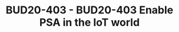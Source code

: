---
categories:
- bud20
image:
  featured: 'true'
  path: https://static.linaro.org/connect/bud20/images/BUD20-403.png
session_id: BUD20-403
session_speakers:
- speaker_bio: Software Engineering Manager of Arm Open Source Firmware team. Taking
    care of Trusted Firmware-M development - Feature development, build system enhancement
    and ecosystem enablement.
  speaker_company: Arm
  speaker_image: http://avatars.sched.co/e/37/7250052/avatar.jpg.320x320px.jpg?3d2
  speaker_name: David Wang
  speaker_position: Software Engineering Manager
  speaker_role: attendee, speaker
session_track: Security
tag: session
tags: Security
title: BUD20-403 - BUD20-403 Enable PSA in the IoT world
---